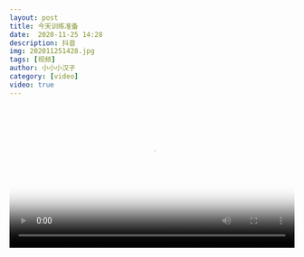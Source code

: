 ```yaml
---
layout: post
title: 今天训练准备
date:  2020-11-25 14:28
description: 抖音
img: 202011251428.jpg
tags: [视频]
author: 小小小汉子
category: [video]
video: true
---
```

<video controls loop preload="auto" poster="/assets/img/202011251428.jpg" width="100%" src="https://oss.xnan.top/%E5%B8%85%E5%93%A5%E8%A7%86%E9%A2%91/%E5%B0%8F%E5%B0%8F%E5%B0%8F%E6%B1%89%E5%AD%90/%E4%BB%8A%E6%97%A5%E8%AE%AD%E7%BB%83%E5%87%86%E5%A4%87.mp4"></video>
     
